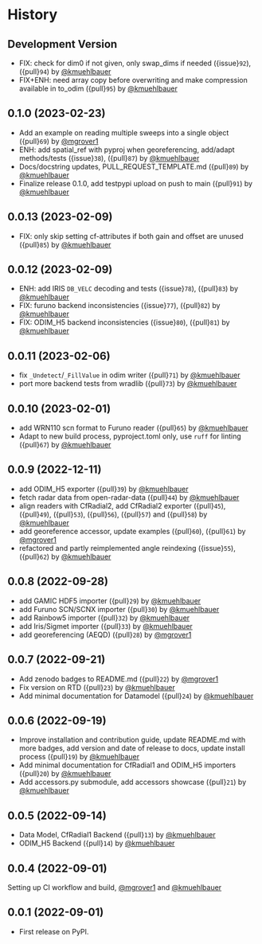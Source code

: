 # History

## Development Version

* FIX: check for dim0 if not given, only swap_dims if needed ({issue}`92`), ({pull}`94`) by [@kmuehlbauer](https://github.com/kmuehlbauer)
* FIX+ENH: need array copy before overwriting and make compression available in to_odim ({pull}`95`) by [@kmuehlbauer](https://github.com/kmuehlbauer)

## 0.1.0 (2023-02-23)

* Add an example on reading multiple sweeps into a single object ({pull}`69`) by [@mgrover1](https://github.com/mgrover1)
* ENH: add spatial_ref with pyproj when georeferencing, add/adapt methods/tests ({issue}`38`), ({pull}`87`) by [@kmuehlbauer](https://github.com/kmuehlbauer)
* Docs/docstring updates, PULL_REQUEST_TEMPLATE.md ({pull}`89`) by [@kmuehlbauer](https://github.com/kmuehlbauer)
* Finalize release 0.1.0, add testpypi upload on push to main ({pull}`91`) by [@kmuehlbauer](https://github.com/kmuehlbauer)

## 0.0.13 (2023-02-09)

* FIX: only skip setting cf-attributes if both gain and offset are unused ({pull}`85`) by [@kmuehlbauer](https://github.com/kmuehlbauer)

## 0.0.12 (2023-02-09)

* ENH: add IRIS ``DB_VELC`` decoding and tests ({issue}`78`), ({pull}`83`) by [@kmuehlbauer](https://github.com/kmuehlbauer)
* FIX: furuno backend inconsistencies ({issue}`77`), ({pull}`82`) by [@kmuehlbauer](https://github.com/kmuehlbauer)
* FIX: ODIM_H5 backend inconsistencies ({issue}`80`), ({pull}`81`) by [@kmuehlbauer](https://github.com/kmuehlbauer)

## 0.0.11 (2023-02-06)

* fix ``_Undetect``/``_FillValue`` in odim writer ({pull}`71`) by [@kmuehlbauer](https://github.com/kmuehlbauer)
* port more backend tests from wradlib ({pull}`73`) by [@kmuehlbauer](https://github.com/kmuehlbauer)

## 0.0.10 (2023-02-01)

* add WRN110 scn format to Furuno reader ({pull}`65`) by [@kmuehlbauer](https://github.com/kmuehlbauer)
* Adapt to new build process, pyproject.toml only, use `ruff` for linting ({pull}`67`) by [@kmuehlbauer](https://github.com/kmuehlbauer)

## 0.0.9 (2022-12-11)

* add ODIM_H5 exporter ({pull}`39`) by [@kmuehlbauer](https://github.com/kmuehlbauer)
* fetch radar data from open-radar-data ({pull}`44`) by [@kmuehlbauer](https://github.com/kmuehlbauer)
* align readers with CfRadial2, add CfRadial2 exporter ({pull}`45`), ({pull}`49`), ({pull}`53`), ({pull}`56`), ({pull}`57`) and ({pull}`58`) by [@kmuehlbauer](https://github.com/kmuehlbauer)
* add georeference accessor, update examples ({pull}`60`), ({pull}`61`) by [@mgrover1](https://github.com/mgrover1)
* refactored and partly reimplemented angle reindexing ({issue}`55`), ({pull}`62`) by [@kmuehlbauer](https://github.com/kmuehlbauer)

## 0.0.8 (2022-09-28)

* add GAMIC HDF5 importer ({pull}`29`) by [@kmuehlbauer](https://github.com/kmuehlbauer)
* add Furuno SCN/SCNX importer ({pull}`30`) by [@kmuehlbauer](https://github.com/kmuehlbauer)
* add Rainbow5 importer ({pull}`32`) by [@kmuehlbauer](https://github.com/kmuehlbauer)
* add Iris/Sigmet importer ({pull}`33`) by [@kmuehlbauer](https://github.com/kmuehlbauer)
* add georeferencing (AEQD) ({pull}`28`) by [@mgrover1](https://github.com/mgrover1)

## 0.0.7 (2022-09-21)

* Add zenodo badges to README.md ({pull}`22`) by [@mgrover1](https://github.com/mgrover1)
* Fix version on RTD ({pull}`23`) by [@kmuehlbauer](https://github.com/kmuehlbauer)
* Add minimal documentation for Datamodel ({pull}`24`) by [@kmuehlbauer](https://github.com/kmuehlbauer)

## 0.0.6 (2022-09-19)

* Improve installation and contribution guide, update README.md with more badges, add version and date of release to docs, update install process ({pull}`19`) by [@kmuehlbauer](https://github.com/kmuehlbauer)
* Add minimal documentation for CfRadial1 and ODIM_H5 importers ({pull}`20`) by [@kmuehlbauer](https://github.com/kmuehlbauer)
* Add accessors.py submodule, add accessors showcase  ({pull}`21`) by [@kmuehlbauer](https://github.com/kmuehlbauer)

## 0.0.5 (2022-09-14)

* Data Model, CfRadial1 Backend ({pull}`13`) by [@kmuehlbauer](https://github.com/kmuehlbauer)
* ODIM_H5 Backend ({pull}`14`) by [@kmuehlbauer](https://github.com/kmuehlbauer)

## 0.0.4 (2022-09-01)

Setting up CI workflow and build, [@mgrover1](https://github.com/mgrover1) and [@kmuehlbauer](https://github.com/kmuehlbauer)

## 0.0.1 (2022-09-01)

* First release on PyPI.
